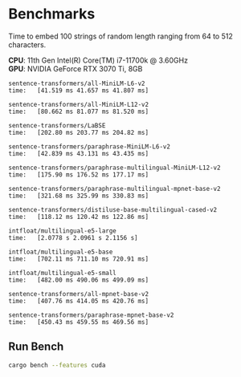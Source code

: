 # Benchmarks

Time to embed 100 strings of random length ranging from 64 to 512 characters. 

**CPU**: 11th Gen Intel(R) Core(TM) i7-11700k @ 3.60GHz <br>
**GPU**: NVIDIA GeForce RTX 3070 Ti, 8GB

```raw
sentence-transformers/all-MiniLM-L6-v2
time:   [41.519 ms 41.657 ms 41.807 ms]

sentence-transformers/all-MiniLM-L12-v2
time:   [80.662 ms 81.077 ms 81.520 ms]

sentence-transformers/LaBSE
time:   [202.80 ms 203.77 ms 204.82 ms]

sentence-transformers/paraphrase-MiniLM-L6-v2
time:   [42.839 ms 43.131 ms 43.435 ms]

sentence-transformers/paraphrase-multilingual-MiniLM-L12-v2
time:   [175.90 ms 176.52 ms 177.17 ms]

sentence-transformers/paraphrase-multilingual-mpnet-base-v2
time:   [321.68 ms 325.99 ms 330.83 ms]

sentence-transformers/distiluse-base-multilingual-cased-v2
time:   [118.12 ms 120.42 ms 122.86 ms]

intfloat/multilingual-e5-large
time:   [2.0778 s 2.0961 s 2.1156 s]

intfloat/multilingual-e5-base
time:   [702.11 ms 711.10 ms 720.91 ms]

intfloat/multilingual-e5-small
time:   [482.00 ms 490.06 ms 499.09 ms]

sentence-transformers/all-mpnet-base-v2
time:   [407.76 ms 414.05 ms 420.76 ms]

sentence-transformers/paraphrase-mpnet-base-v2
time:   [450.43 ms 459.55 ms 469.56 ms]
```

## Run Bench

```Bash
cargo bench --features cuda
```